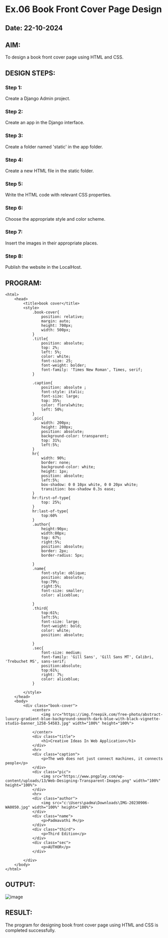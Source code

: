 # Ex.06 Book Front Cover Page Design
## Date: 22-10-2024

## AIM:
To design a book front cover page using HTML and CSS.

## DESIGN STEPS:

### Step 1:
Create a Django Admin project.

### Step 2:
Create an app in the Django interface.

### Step 3:
Create a folder named 'static' in the app folder.

### Step 4:
Create a new HTML file in the static folder.

### Step 5:
Write the HTML code with relevant CSS properties.

### Step 6:
Choose the appropriate style and color scheme.

### Step 7:
Insert the images in their appropriate places.

### Step 8:
Publish the website in the LocalHost.

## PROGRAM:
```
<html>
    <head>
        <title>book cover</title>
        <style>
            .book-cover{
                position: relative;
                margin: auto;
                height: 700px;
                width: 500px;
            }
            .title{
                position: absolute;
                top: 2%;
                left: 5%;
                color: white;
                font-size: 25;
                font-weight: bolder;
                font-family: 'Times New Roman', Times, serif;
            }
            
            .caption{
                position: absolute ;
                font-style: italic;
                font-size: large;
                top: 35%;
                color: floralwhite;
                left: 50%;
            }
            .pic{
                width: 200px;
                height: 200px;
                position: absolute;
                background-color: transparent;
                top: 31%;
                left:5%;
            }
            hr{
                width: 90%;
                border: none;
                background-color: white;
                height: 1px;
                position: absolute;
                left:5%;
                box-shadow: 0 0 10px white, 0 0 20px white; 
                transition: box-shadow 0.3s ease;
            }
            hr:first-of-type{
                top: 25%;
            }
            hr:last-of-type{
                top:60%
            }
            .author{
                height:90px;
                width:80px;
                top: 67%;
                right:5%;
                position: absolute;
                border: 2px;
                border-radius: 5px;
                
            }
            .name{
                font-style: oblique;
                position: absolute;
                top:79%;
                right:5%;
                font-size: smaller;
                color: aliceblue;

            }
            .third{
                top:61%;
                left:5%;
                font-size: large;
                font-weight: bold;
                color: white;
                position: absolute;

            }
            .sec{
                font-size: medium;
                font-family: 'Gill Sans', 'Gill Sans MT', Calibri, 'Trebuchet MS', sans-serif;
                position:absolute;
                top:61%;
                right: 7%;
                color: aliceblue;
            }
            
        </style>
    </head>
    <body>
        <div class="book-cover">
            <center>
                <img src="https://img.freepik.com/free-photo/abstract-luxury-gradient-blue-background-smooth-dark-blue-with-black-vignette-studio-banner_1258-54583.jpg" width="100%" height="100%">

            </center>
            <div class="title">
                <h1>Creative Ideas In Web Application</h1>
            </div>
            <hr>
            <div class="caption">
                <p>The web does not just connect machines, it connects people</p>
            </div>
            <div class="pic">
                <img src="https://www.pngplay.com/wp-content/uploads/13/Web-Designing-Transparent-Images.png" width="100%" height="100%">
            </div>
            <hr>
            <div class="author">
                <img src="c:\Users\padma\Downloads\IMG-20230906-WA0050.jpg" width="100%" height="100%">
            </div>
            <div class="name">
                <p>Padmavathi M</p>
            </div>
            <div class="third">
                <p>Third Edition</p>
            </div>
            <div class="sec">
                <p>AUTHOR</p>
            </div>

        </div>
    </body>
</html>
```
## OUTPUT:
![image](https://github.com/user-attachments/assets/798626bb-cacf-4578-9251-ce04a7503d9a)

## RESULT:
The program for designing book front cover page using HTML and CSS is completed successfully.
